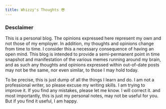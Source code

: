 ```yaml
---
title: Whizzy's Thoughts 😎
---
```


### Desclaimer

This is a personal blog. The opinions expressed here represent my own and not those of my employer. In addition, my thoughts and opinions change from time to time. I consider this a necessary consequence of having an open mind. This blog is intended to provide a semi-permanent point in time snapshot and manifestation of the various memes running around my brain, and as such any thoughts and opinions expressed within out-of-date posts may not be the same, nor even similar, to those I may hold today.

To be precise, this is just dump of all the things I learn and do. I am not a professional writer, so please excuse my writing skills. I am trying to improve it. If you find any mistakes, please let me know. I will correct it. and most importantly, this is just my personal notes, may not be useful for you. But if you find it useful, I am happy.